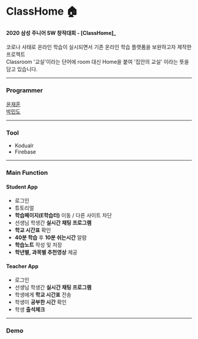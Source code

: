 # ClassHome 🏠
#### 2020 삼성 주니어 SW 창작대회 - [ClassHome]_
코로나 사태로 온라인 학습이 실시되면서 기존 온라인 학습 플랫폼을 보완하고자 제작한 프로젝트<br>
Classroom '교실'이라는 단어에 room 대신 Home을 붙여 '집안의 교실' 이라는 뜻을 담고 있습니다. <br>


------------

### Programmer
[윤재훈](https://github.com/cat8747)</br>
[박민도](https://github.com/mindo04)

-----------

### Tool
+ Kodualr
+ Firebase

------------

### Main Function

#### Student App 
+ 로그인
+ 튜토리얼
+ **학습페이지(E학습터)** 이동 / 다른 사이트 차단
+ 선생님 학생간 **실시간 채팅 프로그램** 
+ **학교 시간표** 확인
+ **40분 학습** 후 **10분 쉬는시간** 알람
+ **학습노트** 작성 및 저장
+ **학년별, 과목별 추천영상** 제공

#### Teacher App
+ 로그인
+ 선생님 학생간 **실시간 채팅 프로그램**
+ 학생에게 **학교 시간표** 전송
+ 학생이 **공부한 시간** 확인
+ 학생 **출석체크**

------------

### Demo
